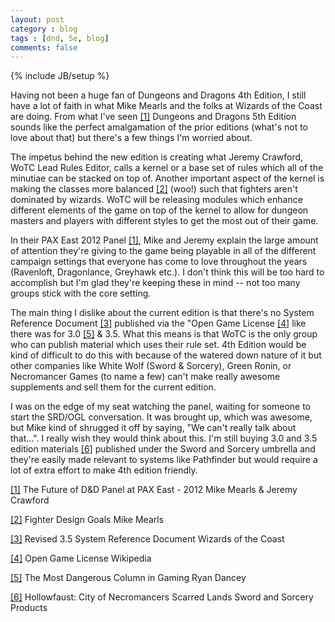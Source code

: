 ```yaml
---
layout: post
category : blog
tags : [dnd, 5e, blog]
comments: false
---
```

{% include JB/setup %}

Having not been a huge fan of Dungeons and Dragons 4th Edition, I
still have a lot of faith in what Mike Mearls and the folks at Wizards
of the Coast are doing.  From what I've seen
[\[1\]](http://www.youtube.com/watch?feature=player_embedded&v=Yoa_xQTya8Y)
Dungeons and Dragons 5th Edition sounds like the perfect amalgamation
of the prior editions (what's not to love about that) but there's a
few things I'm worried about.

The impetus behind the new edition is creating what Jeremy Crawford,
WoTC Lead Rules Editor, calls a kernel or a base set of rules which
all of the minutiae can be stacked on top of. Another important aspect
of the kernel is making the classes more balanced
[\[2\]](http://wizards.com/dnd/Article.aspx?x=dnd/4ll/20120430) (woo!)
such that fighters aren't dominated by wizards. WoTC will be releasing
modules which enhance different elements of the game on top of the
kernel to allow for dungeon masters and players with different styles
to get the most out of their game.

In their PAX East 2012 Panel
[\[1\]](http://www.youtube.com/watch?feature=player_embedded&v=Yoa_xQTya8Y),
Mike and Jeremy explain the large amount of attention they're giving
to the game being playable in all of the different campaign settings
that everyone has come to love throughout the years (Ravenloft,
Dragonlance, Greyhawk etc.). I don't think this will be too hard to
accomplish but I'm glad they're keeping these in mind -- not too many
groups stick with the core setting.

The main thing I dislike about the current edition is that there's no
System Reference Document
[\[3\]](http://www.wizards.com/default.asp?x=d20/article/srd35)
published via the "Open Game License
[\[4\]](http://en.wikipedia.org/wiki/Open_Game_License) like there was
for 3.0
[\[5\]](http://www.wizards.com/dnd/article.asp?x=dnd/md/md20020228e) &
3.5. What this means is that WoTC is the only group who can publish
material which uses their rule set. 4th Edition would be kind of
difficult to do this with because of the watered down nature of it but
other companies like White Wolf (Sword & Sorcery), Green Ronin, or
Necromancer Games (to name a few) can't make really awesome
supplements and sell them for the current edition.

I was on the edge of my seat watching the panel, waiting for someone
to start the SRD/OGL conversation. It was brought up, which was
awesome, but Mike kind of shrugged it off by saying, "We can't really
talk about that...". I really wish they would think about this. I'm
still buying 3.0 and 3.5 edition materials
[\[6\]](http://scarn.wikia.com/wiki/Hollowfaust:_City_of_Necromancers)
published under the Sword and Sorcery umbrella and they're easily made
relevant to systems like Pathfinder but would require a lot of extra
effort to make 4th edition friendly.

[\[1\]](http://www.youtube.com/watch?feature=player_embedded&v=Yoa_xQTya8Y) The Future of D&D Panel at PAX East - 2012
    Mike Mearls & Jeremy Crawford

[\[2\]](http://wizards.com/dnd/Article.aspx?x=dnd/4ll/20120430)  Fighter Design Goals
    Mike Mearls

[\[3\]](http://www.wizards.com/default.asp?x=d20/article/srd35) Revised 3.5 System Reference Document
    Wizards of the Coast

[\[4\]](http://en.wikipedia.org/wiki/Open_Game_License) Open Game License
    Wikipedia

[\[5\]](http://www.wizards.com/dnd/article.asp?x=dnd/md/md20020228e) The Most Dangerous Column in Gaming
    Ryan Dancey

[\[6\]](http://scarn.wikia.com/wiki/Hollowfaust:_City_of_Necromancers) Hollowfaust: City of Necromancers
    Scarred Lands Sword and Sorcery Products
